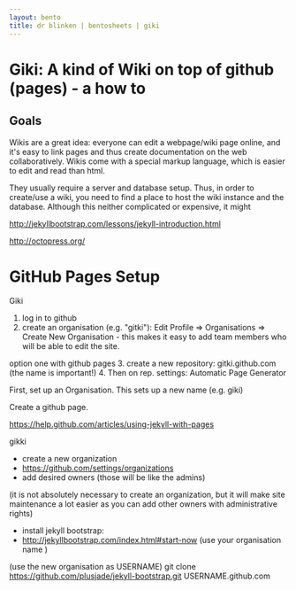 ```yaml
---
layout: bento
title: dr blinken | bentosheets | giki
---
```


# Giki: A kind of Wiki on top of github (pages) - a how to

## Goals

Wikis are a great idea: everyone can edit a webpage/wiki page online, and it's easy to link pages and thus create documentation on the web collaboratively. Wikis come with a special markup language, which is easier to edit and read than html.

They usually require a server and database setup. Thus, in order to create/use a wiki, you need to find a place to host the wiki instance and the database. Although this neither complicated or expensive, it might

http://jekyllbootstrap.com/lessons/jekyll-introduction.html

http://octopress.org/

# GitHub Pages Setup

Giki

1. log in to github
2. create an organisation (e.g. "gitki"): Edit Profile => Organisations => Create New Organisation - this makes it easy to add team members who will be able to edit the site.

option one with github pages
3. create a new repository: gitki.github.com
(the name is important!)
4. Then on rep. settings: Automatic Page Generator

First, set up an Organisation. This sets up a new name (e.g. giki)

Create a github page.

https://help.github.com/articles/using-jekyll-with-pages


gikki

- create a new organization
- https://github.com/settings/organizations
- add desired owners (those will be like the admins)

(it is not absolutely necessary to create an organization, but
it will make site maintenance a lot easier as you can add other
owners with administrative rights)

- install jekyll bootstrap:
- http://jekyllbootstrap.com/index.html#start-now
(use your organisation name )


(use the new organisation as USERNAME)
    git clone https://github.com/plusjade/jekyll-bootstrap.git USERNAME.github.com


